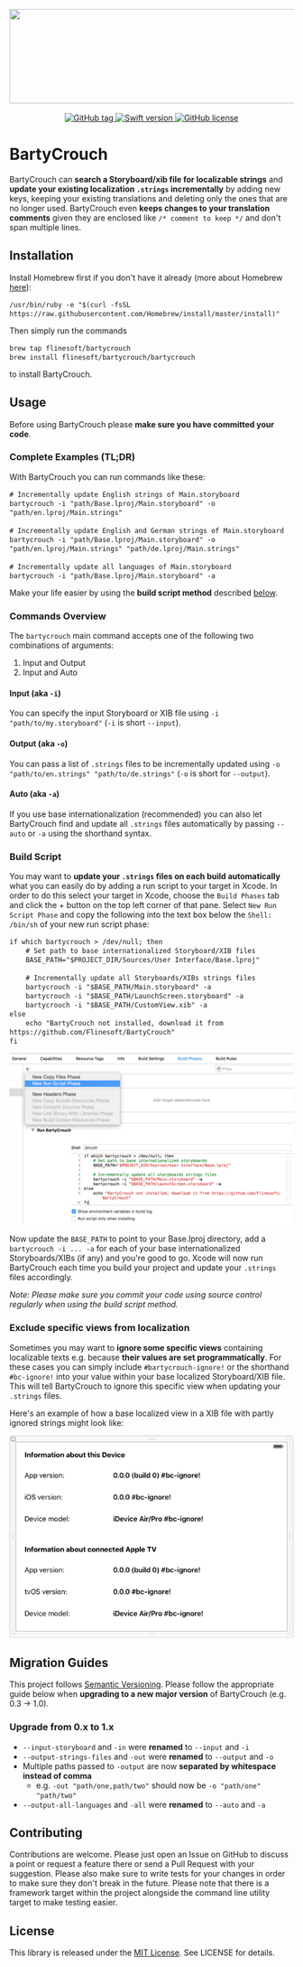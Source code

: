 <p align="center">
    <img src="https://raw.githubusercontent.com/Flinesoft/BartyCrouch/develop/Logo.png"
      width=600 height=167>
</p>

<p align="center">
    <a href="https://github.com/Flinesoft/BartyCrouch/tags">
        <img src="https://img.shields.io/github/tag/Flinesoft/BartyCrouch.svg"
             alt="GitHub tag">
    </a>
    <a href="#">
        <img src="https://img.shields.io/badge/Swift-2.1-DD563C.svg"
             alt="Swift version">
    </a>
    <a href="https://github.com/Flinesoft/BartyCrouch/blob/develop/LICENSE.md">
        <img src="https://img.shields.io/github/license/Flinesoft/BartyCrouch.svg"
              alt="GitHub license">
    </a>
</p>


# BartyCrouch

BartyCrouch can **search a Storyboard/xib file for localizable strings** and **update your existing localization `.strings` incrementally** by adding new keys, keeping your existing translations and deleting only the ones that are no longer used. BartyCrouch even **keeps changes to your translation comments** given they are enclosed like `/* comment to keep */` and don't span multiple lines.


## Installation

Install Homebrew first if you don't have it already (more about Homebrew [here](http://brew.sh)):
``` shell
/usr/bin/ruby -e "$(curl -fsSL https://raw.githubusercontent.com/Homebrew/install/master/install)"
```

Then simply run the commands
``` shell
brew tap flinesoft/bartycrouch
brew install flinesoft/bartycrouch/bartycrouch
```
to install BartyCrouch.


## Usage

Before using BartyCrouch please **make sure you have committed your code**.

### Complete Examples (TL;DR)

With BartyCrouch you can run commands like these:

``` shell
# Incrementally update English strings of Main.storyboard
bartycrouch -i "path/Base.lproj/Main.storyboard" -o "path/en.lproj/Main.strings"

# Incrementally update English and German strings of Main.storyboard
bartycrouch -i "path/Base.lproj/Main.storyboard" -o "path/en.lproj/Main.strings" "path/de.lproj/Main.strings"

# Incrementally update all languages of Main.storyboard
bartycrouch -i "path/Base.lproj/Main.storyboard" -a
```

Make your life easier by using the **build script method** described [below](#build-script).

### Commands Overview

The `bartycrouch` main command accepts one of the following two combinations of arguments:

1. Input and Output
2. Input and Auto

#### Input (aka `-i`)

You can specify the input Storyboard or XIB file using `-i "path/to/my.storyboard"` (`-i` is short `--input`).

#### Output (aka `-o`)

You can pass a list of `.strings` files to be incrementally updated using  `-o "path/to/en.strings" "path/to/de.strings"` (`-o` is short for `--output`).

#### Auto (aka `-a`)

If you use base internationalization (recommended) you can also let BartyCrouch find and update all `.strings` files automatically by passing `--auto` or `-a` using the shorthand syntax.


### Build Script

You may want to **update your `.strings` files on each build automatically** what you can easily do by adding a run script to your target in Xcode. In order to do this select your target in Xcode, choose the `Build Phases` tab and click the + button on the top left corner of that pane. Select `New Run Script Phase` and copy the following into the text box below the `Shell: /bin/sh` of your new run script phase:

``` shell
if which bartycrouch > /dev/null; then
    # Set path to base internationalized Storyboard/XIB files
    BASE_PATH="$PROJECT_DIR/Sources/User Interface/Base.lproj"

    # Incrementally update all Storyboards/XIBs strings files
    bartycrouch -i "$BASE_PATH/Main.storyboard" -a
    bartycrouch -i "$BASE_PATH/LaunchScreen.storyboard" -a
    bartycrouch -i "$BASE_PATH/CustomView.xib" -a
else
    echo "BartyCrouch not installed, download it from https://github.com/Flinesoft/BartyCrouch"
fi
```

<img src="Build-Script-Example.png">

Now update the `BASE_PATH` to point to your Base.lproj directory, add a `bartycrouch -i ... -a` for each of your base internationalized Storyboards/XIBs (if any) and you're good to go. Xcode will now run BartyCrouch each time you build your project and update your `.strings` files accordingly.

*Note: Please make sure you commit your code using source control regularly when using the build script method.*

### Exclude specific views from localization

Sometimes you may want to **ignore some specific views** containing localizable texts e.g. because **their values are set programmatically**.
For these cases you can simply include `#bartycrouch-ignore!` or the shorthand `#bc-ignore!` into your value within your base localized Storyboard/XIB file.
This will tell BartyCrouch to ignore this specific view when updating your `.strings` files.

Here's an example of how a base localized view in a XIB file with partly ignored strings might look like:

<img src="Exclusion-Example.png">

## Migration Guides

This project follows [Semantic Versioning](http://semver.org). Please follow the appropriate guide below when **upgrading to a new major version** of BartyCrouch (e.g. 0.3 -> 1.0).

### Upgrade from 0.x to 1.x

- `--input-storyboard` and `-in` were **renamed** to `--input` and `-i`
- `--output-strings-files` and `-out` were **renamed** to `--output` and `-o`
- Multiple paths passed to `-output` are now **separated by whitespace instead of comma**
  - e.g. `-out "path/one,path/two"` should now be `-o "path/one" "path/two"`
- `--output-all-languages` and `-all` were **renamed** to `--auto` and `-a`


## Contributing

Contributions are welcome. Please just open an Issue on GitHub to discuss a point or request a feature there or send a Pull Request with your suggestion. Please also make sure to write tests for your changes in order to make sure they don't break in the future. Please note that there is a framework target within the project alongside the command line utility target to make testing easier.


## License
This library is released under the [MIT License](http://opensource.org/licenses/MIT). See LICENSE for details.

